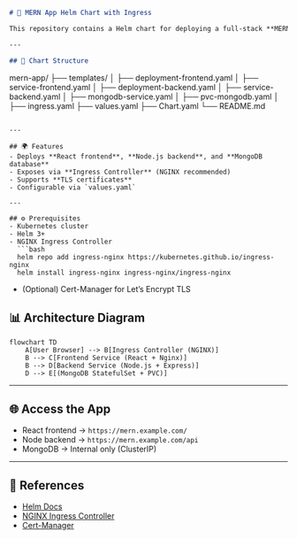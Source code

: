 ```markdown
# 🚀 MERN App Helm Chart with Ingress

This repository contains a Helm chart for deploying a full-stack **MERN (MongoDB, Express, React, Node.js)** application on Kubernetes with **Ingress + optional TLS**.

---

## 📂 Chart Structure

```

mern-app/
├── templates/
│   ├── deployment-frontend.yaml
│   ├── service-frontend.yaml
│   ├── deployment-backend.yaml
│   ├── service-backend.yaml
│   ├── mongodb-service.yaml
│   ├── pvc-mongodb.yaml
│   ├── ingress.yaml
├── values.yaml
├── Chart.yaml
└── README.md

````

---

## 🌍 Features
- Deploys **React frontend**, **Node.js backend**, and **MongoDB database**
- Exposes via **Ingress Controller** (NGINX recommended)
- Supports **TLS certificates**
- Configurable via `values.yaml`

---

## ⚙️ Prerequisites
- Kubernetes cluster
- Helm 3+
- NGINX Ingress Controller  
  ```bash
  helm repo add ingress-nginx https://kubernetes.github.io/ingress-nginx
  helm install ingress-nginx ingress-nginx/ingress-nginx
````

* (Optional) Cert-Manager for Let’s Encrypt TLS

## 📊 Architecture Diagram

```mermaid
flowchart TD
    A[User Browser] --> B[Ingress Controller (NGINX)]
    B --> C[Frontend Service (React + Nginx)]
    B --> D[Backend Service (Node.js + Express)]
    D --> E[(MongoDB StatefulSet + PVC)]
```

---

## 🌐 Access the App

* React frontend → `https://mern.example.com/`
* Node backend → `https://mern.example.com/api`
* MongoDB → Internal only (ClusterIP)

---

## 📖 References

* [Helm Docs](https://helm.sh/docs/)
* [NGINX Ingress Controller](https://kubernetes.github.io/ingress-nginx/)
* [Cert-Manager](https://cert-manager.io/docs/)

```
